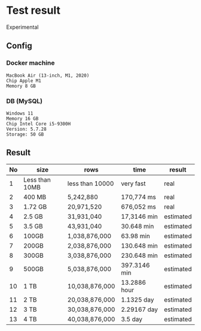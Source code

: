 # Test result

Experimental

## Config

### Docker machine

    MacBook Air (13-inch, M1, 2020)
    Chip Apple M1
    Memory 8 GB

### DB (MySQL)

    Windows 11
    Memory 16 GB
    Chip Intel Core i5-9300H
    Version: 5.7.28
    Storage: 50 GB

## Result

| No  | size           | rows              | time         | result    |
|-----|----------------|-------------------|--------------|-----------|
| 1   | Less than 10MB | less than 10000   | very fast    | real      |
| 2   | 400 MB         | 5,242,880         | 170,774 ms   | real      |
| 3   | 1.72 GB        | 20,971,520        | 676,052 ms   | real      |
| 4   | 2.5 GB         | 31,931,040        | 17,3146 min  | estimated |
| 5   | 3.5 GB         | 43,931,040        | 30.648 min   | estimated |
| 6   | 100GB          | 1,038,876,000     | 63.98 min    | estimated |
| 7   | 200GB          | 2,038,876,000     | 130.648 min  | estimated |
| 8   | 300GB          | 3,038,876,000     | 230.648 min  | estimated |
| 9   | 500GB          | 5,038,876,000     | 397.3146 min | estimated |
| 10  | 1 TB           | 10,038,876,000    | 13.2886 hour | estimated |
| 11  | 2 TB           | 20,038,876,000    | 1.1325 day   | estimated |
| 12  | 3 TB           | 30,038,876,000    | 2.29167 day  | estimated |
| 13  | 4 TB           | 40,038,876,000    | 3.5 day      | estimated |
